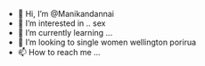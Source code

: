 - 👋 Hi, I’m @Manikandannai
- 👀 I’m interested in .. sex
- 🌱 I’m currently learning ...
- 💞️ I’m looking to single women wellington porirua 
- 📫 How to reach me ...

<!---
Manikandannai/Manikandannai is a ✨ special ✨ repository because its `README.md` (this file) appears on your GitHub profile.
You can click the Preview link to take a look at your changes.
--->
